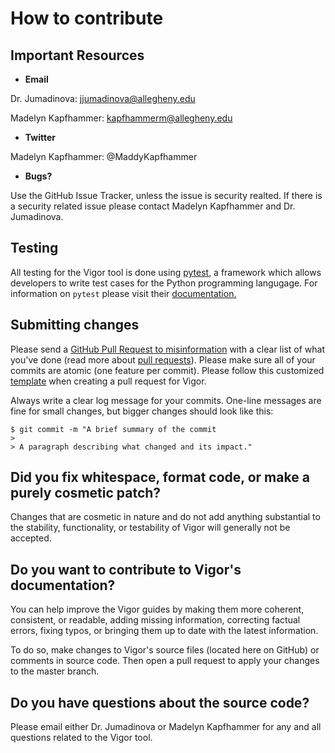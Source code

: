 # How to contribute

## Important Resources

- **Email**

Dr. Jumadinova: jjumadinova@allegheny.edu

Madelyn Kapfhammer:
kapfhammerm@allegheny.edu

- **Twitter**

Madelyn Kapfhammer: @MaddyKapfhammer

- **Bugs?**

Use the GitHub Issue Tracker, unless the issue is security realted. If there is a security related issue please contact Madelyn Kapfhammer and Dr. Jumadinova.

## Testing

All testing for the Vigor tool is done using [pytest](https://docs.pytest.org/en/stable/), a framework which allows developers to write test cases for the Python programming langugage. For information on `pytest` please visit their [documentation.](https://docs.pytest.org/en/stable/)

## Submitting changes

Please send a [GitHub Pull Request to misinformation](https://github.com/Allegheny-Mozilla-Fellows/misinformation) with a clear list of what you've done (read more about [pull requests](https://github.com/Allegheny-Mozilla-Fellows/misinformation/blob/master/pull_request_template.md)). Please make sure all of your commits are atomic (one feature per commit). Please follow this customized [template](https://github.com/Allegheny-Mozilla-Fellows/predictiveWellness/blob/master/Development/pr_template.md) when creating a pull request for Vigor.

Always write a clear log message for your commits. One-line messages are fine for small changes, but bigger changes should look like this:

    $ git commit -m "A brief summary of the commit
    >
    > A paragraph describing what changed and its impact."

## Did you fix whitespace, format code, or make a purely cosmetic patch?

Changes that are cosmetic in nature and do not add anything substantial to the stability, functionality, or testability of Vigor will generally not be accepted.

## Do you want to contribute to Vigor's documentation?

You can help improve the Vigor guides by making them more coherent, consistent, or readable, adding missing information, correcting factual errors, fixing typos, or bringing them up to date with the latest  information.

To do so, make changes to Vigor's source files (located here on GitHub) or comments in source code. Then open a pull request to apply your changes to the master branch.

## Do you have questions about the source code?

Please email either Dr. Jumadinova or Madelyn Kapfhammer for any and all questions related to the Vigor tool.
